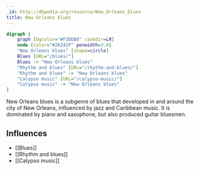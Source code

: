 ```yaml
---
_id: http://dbpedia.org/resource/New_Orleans_blues
title: New Orleans blues
---
```


```dot
digraph {
	graph [bgcolor="#F3DDB8" rankdir=LR]
	node [color="#26242F" penwidth=3.0]
	"New Orleans blues" [shape=circle]
	Blues [URL="/blues/"]
	Blues -> "New Orleans blues"
	"Rhythm and blues" [URL="/rhythm-and-blues/"]
	"Rhythm and blues" -> "New Orleans blues"
	"Calypso music" [URL="/calypso-music/"]
	"Calypso music" -> "New Orleans blues"
}
```

New Orleans blues is a subgenre of blues that developed in and around the city of New Orleans, influenced by jazz and Caribbean music. It is dominated by piano and saxophone, but also produced guitar bluesmen.

## Influences
- [[Blues]]
- [[Rhythm and blues]]
- [[Calypso music]]
